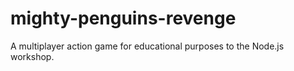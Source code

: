 # mighty-penguins-revenge

A multiplayer action game for educational purposes to the Node.js workshop.